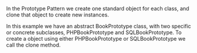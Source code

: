 In the Prototype Pattern we create one standard object for each class, and clone that object to create new instances. 

In this example we have an abstract BookPrototype class, with two specific or concrete subclasses, PHPBookPrototype and SQLBookPrototype. To create a object using either PHPBookPrototype or SQLBookPrototype we call the clone method.